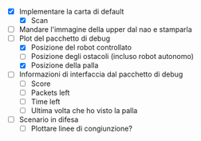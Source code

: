 - [x] Implementare la carta di default
  - [x] Scan
- [ ] Mandare l'immagine della upper dal nao e stamparla
- [ ] Plot del pacchetto di debug
  - [x] Posizione del robot controllato
  - [ ] Posizione degli ostacoli (incluso robot autonomo)
  - [x] Posizione della palla
- [ ] Informazioni di interfaccia dal pacchetto di debug
  - [ ] Score
  - [ ] Packets left
  - [ ] Time left
  - [ ] Ultima volta che ho visto la palla
- [ ] Scenario in difesa
  - [ ] Plottare linee di congiunzione?